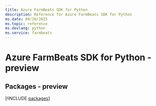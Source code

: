 ```yaml
---
title: Azure FarmBeats SDK for Python
description: Reference for Azure FarmBeats SDK for Python
ms.date: 09/10/2025
ms.topic: reference
ms.devlang: python
ms.service: farmbeats
---
```

# Azure FarmBeats SDK for Python - preview
## Packages - preview
[!INCLUDE [packages](farmbeats-index.md)]